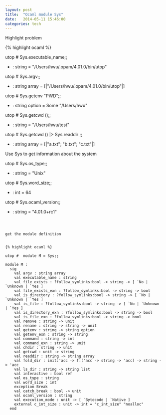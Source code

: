 ```yaml
---
layout: post
title:  "Ocaml module Sys"
date:   2014-05-11 15:46:00
categories: tech
---
```

Highlight problem

{% highlight ocaml %}

utop # Sys.executable_name;;
- : string = "/Users/hwu/.opam/4.01.0/bin/utop"

utop # Sys.argv;;
- : string array = [|"/Users/hwu/.opam/4.01.0/bin/utop"|]

utop # Sys.getenv "PWD";;
- : string option = Some "/Users/hwu"

utop # Sys.getcwd ();;
- : string = "/Users/hwu/test"

utop # Sys.getcwd () |> Sys.readdir ;;
- : string array = [|"a.txt"; "b.txt"; "c.txt"|]


Use Sys to get information about the system  

utop # Sys.os_type;;
- : string = "Unix"

utop # Sys.word_size;;
- : int = 64

utop # Sys.ocaml_version;;
- : string = "4.01.0+rc1"

```



get the module definition


{% highlight ocaml %}

utop #  module M = Sys;;

module M :
  sig  
    val argv : string array
    val executable_name : string
    val file_exists : ?follow_symlinks:bool -> string -> [ `No | `Unknown | `Yes ]
    val file_exists_exn : ?follow_symlinks:bool -> string -> bool
    val is_directory : ?follow_symlinks:bool -> string -> [ `No | `Unknown | `Yes ]
    val is_file : ?follow_symlinks:bool -> string -> [ `No | `Unknown | `Yes ]
    val is_directory_exn : ?follow_symlinks:bool -> string -> bool
    val is_file_exn : ?follow_symlinks:bool -> string -> bool
    val remove : string -> unit
    val rename : string -> string -> unit
    val getenv : string -> string option
    val getenv_exn : string -> string
    val command : string -> int
    val command_exn : string -> unit
    val chdir : string -> unit
    val getcwd : unit -> string
    val readdir : string -> string array
    val fold_dir : init:'acc -> f:('acc -> string -> 'acc) -> string -> 'acc
    val ls_dir : string -> string list
    val interactive : bool ref
    val os_type : string
    val word_size : int
    exception Break
    val catch_break : bool -> unit
    val ocaml_version : string
    val execution_mode : unit -> [ `Bytecode | `Native ]
    external c_int_size : unit -> int = "c_int_size" "noalloc"
  end


```
